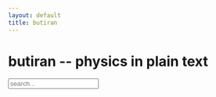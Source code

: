 ```yaml
---
layout: default
title: butiran
---
```


# butiran -- physics in plain text

<!-- Html Elements for Search -->
<div id="search-container">
<input type="text" id="search-input"  autocomplete="on" placeholder="search..." />
<ul id="results-container"></ul>
</div>

<!-- Script pointing to search-script.js -->
<script src="/assets/js/simple-jekyll-search.min.js" type="text/javascript"></script>

<!-- Configuration -->
<script>
SimpleJekyllSearch({
  searchInput: document.getElementById('search-input'),
  resultsContainer: document.getElementById('results-container'),
  searchResultTemplate: '<tt><a href="{url}" tabindex="1">{title}</a></tt> ',
  noResultsText: 'No results found!',
  json: '{{site.baseurl}}/search.json'
})
</script>


<!--
20201122
1112 Try again. Still not.
20201119
1818 Still error

simple-jekyll-search.min.js:6 Uncaught Error: SimpleJekyllSearch --- failed to get JSON (/search.json)
    at S (simple-jekyll-search.min.js:6)
    at simple-jekyll-search.min.js:6
    at XMLHttpRequest.<anonymous> (simple-jekyll-search.min.js:6)

Try to see https://blog.webjeda.com/instant-jekyll-search/ later
-->